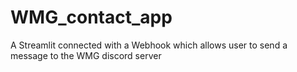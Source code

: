 # WMG_contact_app
 A Streamlit connected with a Webhook which allows user to send a message to the WMG discord server
